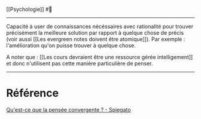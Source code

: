 [[Psychologie]] #🌲 

---
Capacité à user de connaissances nécéssaires avec rationalité pour trouver précisément la meilleure solution par rapport à quelque chose de précis (voir aussi [[Les evergreen notes doivent être atomique]]).
Par exemple : l'amélioration qu'on puisse trouver à quelque chose.

A noter que : [[Les cours devraient être une ressource gérée intelligement]] et donc n'utilisent pas cette manière particulière de penser.

---
# Référence
[Qu'est-ce que la pensée convergente ? - Spiegato](https://spiegato.com/fr/quest-ce-que-la-pensee-convergente)